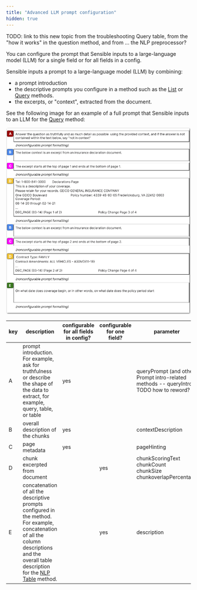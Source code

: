 ```yaml
---
title: "Advanced LLM prompt configuration"
hidden: true
---
```


TODO: link to this new topic from the troubleshooting Query table, from the "how it works" in the question method, and from ... the NLP preprocessor?



You can configure the prompt that Sensible inputs to a large-language model (LLM) for a single field or for all fields in a config.

Sensible inputs a prompt to a large-language model (LLM) by combining:

- a prompt introduction
- the descriptive prompts you configure in a method such as the [List](doc:list) or [Query](doc:question) methods.
- the excerpts, or "context", extracted from the document. 

See the following image for an example of a full prompt that Sensible inputs to an LLM for the [Query](doc:question) method: 

![Click to enlarge](https://raw.githubusercontent.com/sensible-hq/sensible-docs/main/readme-sync/assets/v0/images/final/llm_prompt.png)





| key  | description                                                  | configurable for all fields in config? | configurable for one field? | parameter                                                    |
| ---- | ------------------------------------------------------------ | -------------------------------------- | --------------------------- | ------------------------------------------------------------ |
| A    | prompt introduction. For example, ask for truthfulness or describe the shape of the data to extract, for example, query, table, or table | yes                                    |                             | queryPrompt  (and other Prompt intro-related methods -- queryIntro) TODO how to reword? |
| B    | overall description of the chunks                            | yes                                    |                             | contextDescription                                           |
| C    | page metadata                                                | yes                                    |                             | pageHinting                                                  |
| D    | chunk excerpted from document                                |                                        | yes                         | chunkScoringText<br/>chunkCount<br/>chunkSize<br/>chunkoverlapPercentage |
| E    | concatenation of all the descriptive prompts configured in the method. For example, concatenation of all the column descriptions and the overall table description for the [NLP Table](doc:nlp-table) method. |                                        | yes                         | description                                                  |

